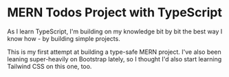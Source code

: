 # MERN Todos Project with TypeScript

As I learn TypeScript, I'm building on my knowledge bit by bit the best way I know how - by building simple projects.

This is my first attempt at building a type-safe MERN project. I've also been leaning super-heavily on Bootstrap lately, so I thought I'd also start learning Tailwind CSS on this one, too.